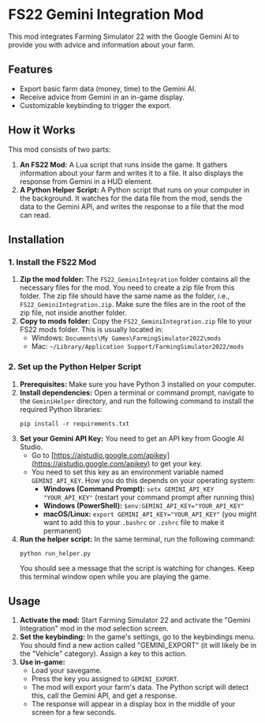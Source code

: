# FS22 Gemini Integration Mod

This mod integrates Farming Simulator 22 with the Google Gemini AI to provide you with advice and information about your farm.

## Features

*   Export basic farm data (money, time) to the Gemini AI.
*   Receive advice from Gemini in an in-game display.
*   Customizable keybinding to trigger the export.

## How it Works

This mod consists of two parts:

1.  **An FS22 Mod:** A Lua script that runs inside the game. It gathers information about your farm and writes it to a file. It also displays the response from Gemini in a HUD element.
2.  **A Python Helper Script:** A Python script that runs on your computer in the background. It watches for the data file from the mod, sends the data to the Gemini API, and writes the response to a file that the mod can read.

## Installation

### 1. Install the FS22 Mod

1.  **Zip the mod folder:** The `FS22_GeminiIntegration` folder contains all the necessary files for the mod. You need to create a zip file from this folder. The zip file should have the same name as the folder, i.e., `FS22_GeminiIntegration.zip`. Make sure the files are in the root of the zip file, not inside another folder.
2.  **Copy to mods folder:** Copy the `FS22_GeminiIntegration.zip` file to your FS22 mods folder. This is usually located in:
    *   Windows: `Documents\My Games\FarmingSimulator2022\mods`
    *   Mac: `~/Library/Application Support/FarmingSimulator2022/mods`

### 2. Set up the Python Helper Script

1.  **Prerequisites:** Make sure you have Python 3 installed on your computer.
2.  **Install dependencies:** Open a terminal or command prompt, navigate to the `GeminiHelper` directory, and run the following command to install the required Python libraries:
    ```
    pip install -r requirements.txt
    ```
3.  **Set your Gemini API Key:** You need to get an API key from Google AI Studio.
    *   Go to [https://aistudio.google.com/apikey](https://aistudio.google.com/apikey) to get your key.
    *   You need to set this key as an environment variable named `GEMINI_API_KEY`. How you do this depends on your operating system:
        *   **Windows (Command Prompt):** `setx GEMINI_API_KEY "YOUR_API_KEY"` (restart your command prompt after running this)
        *   **Windows (PowerShell):** `$env:GEMINI_API_KEY="YOUR_API_KEY"`
        *   **macOS/Linux:** `export GEMINI_API_KEY="YOUR_API_KEY"` (you might want to add this to your `.bashrc` or `.zshrc` file to make it permanent)
4.  **Run the helper script:** In the same terminal, run the following command:
    ```
    python run_helper.py
    ```
    You should see a message that the script is watching for changes. Keep this terminal window open while you are playing the game.

## Usage

1.  **Activate the mod:** Start Farming Simulator 22 and activate the "Gemini Integration" mod in the mod selection screen.
2.  **Set the keybinding:** In the game's settings, go to the keybindings menu. You should find a new action called "GEMINI_EXPORT" (it will likely be in the "Vehicle" category). Assign a key to this action.
3.  **Use in-game:**
    *   Load your savegame.
    *   Press the key you assigned to `GEMINI_EXPORT`.
    *   The mod will export your farm's data. The Python script will detect this, call the Gemini API, and get a response.
    *   The response will appear in a display box in the middle of your screen for a few seconds.
